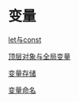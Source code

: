 # 变量

[let与const](let与const/let与const.md "let与const")

[顶层对象与全局变量](顶层对象与全局变量/顶层对象与全局变量.md "顶层对象与全局变量")

[变量存储](变量存储/变量存储.md "变量存储")

[变量命名](变量命名/变量命名.md "变量命名")
